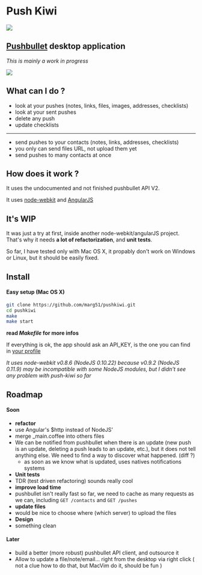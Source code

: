 # Push Kiwi

![](http://i.uto.io/TQyMT)


## [Pushbullet](https://www.pushbullet.com) desktop application

_This is mainly a work in progress_

![](http://i.uto.io/jk5MA)

## What can I do ?

- look at your pushes (notes, links, files, images, addresses, checklists)
- look at your sent pushes
- delete any push
- update checklists

***

- send pushes to your contacts (notes, links, addresses, checklists)
- you only can send files URL, not upload them yet
- send pushes to many contacts at once


## How does it work ?

It uses the undocumented and not finished pushbullet API V2.

It uses [node-webkit](https://github.com/rogerwang/node-webkit) and [AngularJS](angularjs.org)

## It's WIP

It was just a try at first, inside another node-webkit/angularJS project. That's why it needs **a lot of refactorization**, and **unit tests**.

So far, I have tested only with Mac OS X, it propably don't work on Windows or Linux, but it should be easily fixed.

## Install

#### Easy setup (Mac OS X)

```bash
git clone https://github.com/marg51/pushkiwi.git
cd pushkiwi
make
make start
```
**read _Makefile_ for more infos**

If everything is ok, the app should ask an API_KEY, is the one you can find in [your profile](https://www.pushbullet.com/account)

_It uses node-webkit v0.8.6 (NodeJS 0.10.22) because v0.9.2 (NodeJS 0.11.9) may be incompatible with some NodeJS modules, but I didn't see any problem with push-kiwi so far_

## Roadmap


#### Soon 

- **refactor**
 - use Angular's $http instead of NodeJS'
 - merge _main.coffee into others files
 - We can be notified from pushbullet when there is an update (new push is an update, deleting a push leads to an update, etc.), but it does not tell anything else. We need to find a way to discover what happened. (diff ?)
 	- as soon as we know what is updated, uses natives notifications systems
- **Unit tests**
 - TDR (test driven refactoring) sounds really cool
- **improve load time**
 - pushbullet isn't really fast so far, we need to cache as many requests as we can, including `GET /contacts` and `GET /pushes`
- **update files**
 - would be nice to choose where (which server) to upload the files
- **Design**
 - something clean


#### Later

- build a better (more robust) pushbullet API client, and outsource it
- Allow to update a file/note/email... right from the desktop via right click ( not a clue how to do that, but MacVim do it, should be fun )
